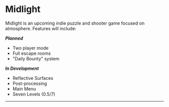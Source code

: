 # Midlight
Midlight is an upcoming indie puzzle and shooter game focused on atmosphere. Features will include:

***Planned***
- Two player mode
- Full escape rooms
- "Daily Bounty" system

***In Development***
- Reflective Surfaces
- Post-processing
- Main Menu
- Seven Levels (0.5/7)

******
